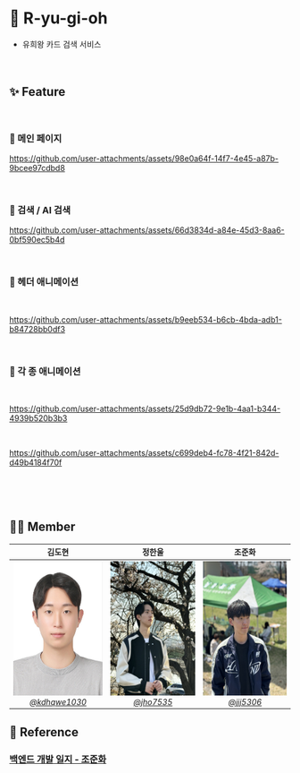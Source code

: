 

# 🎴 R-yu-gi-oh

- 유희왕 카드 검색 서비스
  <br/>
    <br/>
      <br/>

## ✨ Feature

  <br/>
  
### 📍 메인 페이지


  https://github.com/user-attachments/assets/98e0a64f-14f7-4e45-a87b-9bcee97cdbd8

  <br/>
  
### 📍 검색 / AI 검색

https://github.com/user-attachments/assets/66d3834d-a84e-45d3-8aa6-0bf590ec5b4d
  
  <br/>


### 📍 헤더 애니메이션

  <br/>

https://github.com/user-attachments/assets/b9eeb534-b6cb-4bda-adb1-b84728bb0df3


  <br/>
  
### 📍 각 종 애니메이션

  <br/>


https://github.com/user-attachments/assets/25d9db72-9e1b-4aa1-b344-4939b520b3b3
  
  <br/>


https://github.com/user-attachments/assets/c699deb4-fc78-4f21-842d-d49b4184f70f




  <br/>
    <br/>
      <br/>






## 🧑‍💻 Member

<div align="center">

|                                                                                 **김도현**                                                                                 |                                                                            **정한울**                                                                             |                                                                            **조준화**                                                                             |
| :------------------------------------------------------------------------------------------------------------------------------------------------------------------------: | :---------------------------------------------------------------------------------------------------------------------------------------------------------------: | :---------------------------------------------------------------------------------------------------------------------------------------------------------------: |
| <img src="https://github.com/Co-Labor-Project/demo-repository/blob/main/img/kdhqwe1030_img.jpg" height=240 width=180> <br/> _[@kdhqwe1030](https://github.com/kdhqwe1030)_ | <img src="https://github.com/Co-Labor-Project/demo-repository/blob/main/img/jho7535_img.jpg" height=240 width=180> <br/> _[@jho7535](https://github.com/jho7535)_ | <img src="https://github.com/Co-Labor-Project/demo-repository/blob/main/img/jjj5306_img.jpg" height=240 width=180> <br/> _[@jjj5306](https://github.com/jjj5306)_ |

</div>



## 📝 Reference

### [백엔드 개발 일지 - 조준화](/backend/README.md)
